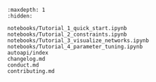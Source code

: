 ```{include} ../README.md
```

```{toctree}
:maxdepth: 1
:hidden:

notebooks/Tutorial_1_quick_start.ipynb
notebooks/Tutorial_2_constraints.ipynb
notebooks/Tutorial_3_visualize_networks.ipynb
notebooks/Tutorial_4_parameter_tuning.ipynb
autoapi/index
changelog.md
conduct.md
contributing.md
```
